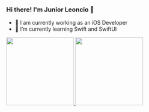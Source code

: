 ### Hi there! I'm Junior Leoncio 👋


- 🔭 I am currently working as an iOS Developer
- 🌱 I’m currently learning Swift and SwiftUI

<div>
  <a href="https://github.com/juniorleoncio">
  <img height="180em" src="https://github-readme-stats.vercel.app/api?username=juniorleoncio&show_icons=true&theme=dracula&include_all_comits=true&count_private=true"/>
  <img height="180em" src="https://github-readme-stats.vercel.app/api/top-langs/?username=juniorleoncio&layout=compact&langs_count=16&theme=dracula"/>
 </div>
